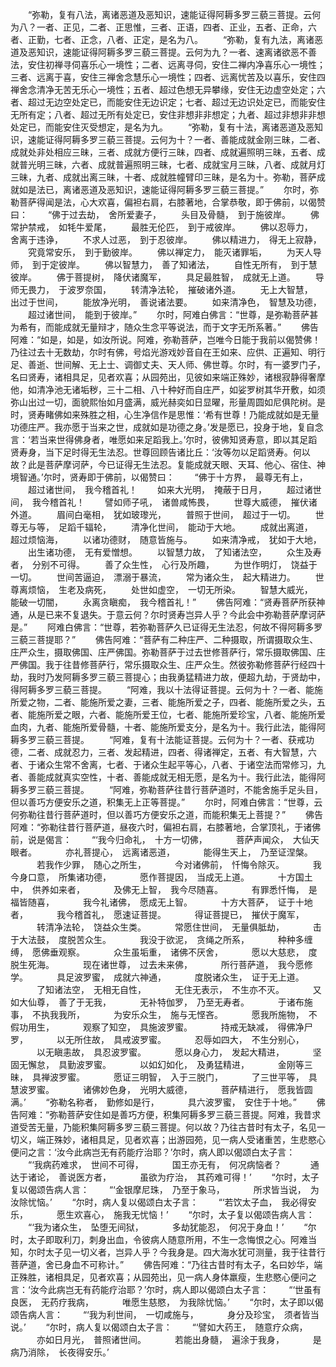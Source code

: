 <!-- { "loadSidebar": true } -->
　　“弥勒，复有八法，离诸恶道及恶知识，速能证得阿耨多罗三藐三菩提。云何为八？一者、正见，二者、正思惟，三者、正语，四者、正业，五者、正命，六者、正勤，七者、正念，八者、正定，是名为八。
　　“弥勒，复有九法，离诸恶道及恶知识，速能证得阿耨多罗三藐三菩提。云何为九？一者、速离诸欲恶不善法，安住初禅寻伺喜乐心一境性；二者、远离寻伺，安住二禅内净喜乐心一境性；三者、远离于喜，安住三禅舍念慧乐心一境性；四者、远离忧苦及以喜乐，安住四禅舍念清净无苦无乐心一境性；五者、超过色想无异攀缘，安住无边虚空处定；六者、超过无边空处定已，而能安住无边识定；七者、超过无边识处定已，而能安住无所有定；八者、超过无所有处定已，安住非想非非想定；九者、超过非想非非想处定已，而能安住灭受想定，是名为九。
　　“弥勒，复有十法，离诸恶道及恶知识，速能证得阿耨多罗三藐三菩提。云何为十？一者、善能成就金刚三昧，二者、成就处非处相应三昧，三者、成就方便行三昧，四者、成就遍照明三昧，五者、成就普光明三昧，六者、成就普遍照明三昧，七者、成就宝月三昧，八者、成就月灯三昧，九者、成就出离三昧，十者、成就胜幢臂印三昧，是名为十。弥勒，菩萨成就如是法已，离诸恶道及恶知识，速能证得阿耨多罗三藐三菩提。”
　　尔时，弥勒菩萨得闻是法，心大欢喜，偏袒右肩，右膝著地，合掌恭敬，即于佛前，以偈赞曰：
　　“佛于过去劫，　舍所爱妻子，
　　头目及骨髓，　到于施彼岸。
　　佛常护禁戒，　如牦牛爱尾，
　　最胜无伦匹，　到于戒彼岸。
　　佛以忍辱力，　舍离于违诤，
　　不求人过恶，　到于忍彼岸。
　　佛以精进力，　得无上寂静，
　　究竟常安乐，　到于勤彼岸。
　　佛以禅定力，　能灭诸罪垢，
　　为天人导师，　到于定彼岸。
　　佛以智慧力，　善了知诸法，
　　自性无所有，　到于慧彼岸。
　　佛于菩提树，　降伏诸魔军，
　　具足最胜智，　成就无上道。
　　导师无畏力，　于波罗奈国，
　　转清净法轮，　摧破诸外道。
　　无上大智慧，　出过于世间，
　　能放净光明，　善说诸法要。
　　如来清净色，　智慧及功德，
　　超过诸世间，　能到于彼岸。”
　　尔时，阿难白佛言：“世尊，是弥勒菩萨甚为希有，而能成就无量辩才，随众生念平等说法，而于文字无所系著。”
　　佛告阿难：“如是，如是，如汝所说。阿难，弥勒菩萨，岂唯今日能于我前以偈赞佛！乃往过去十无数劫，尔时有佛，号焰光游戏妙音自在王如来、应供、正遍知、明行足、善逝、世间解、无上士、调御丈夫、天人师、佛世尊。尔时，有一婆罗门子，名曰贤寿，诸相具足，见者欢喜；从园苑出，见彼如来端正殊妙，诸根寂静得奢摩他，如清净池无诸垢秽，三十二相、八十种好而自庄严，如娑罗树其华开敷，如须弥山出过一切，面貌熙怡如月盛满，威光赫奕如日显曜，形量周圆如尼俱陀树。是时，贤寿睹佛如来殊胜之相，心生净信作是思惟：‘希有世尊！乃能成就如是无量功德庄严。我亦愿于当来之世，成就如是功德之身。’发是愿已，投身于地，复自念言：‘若当来世得佛身者，唯愿如来足蹈我上。’尔时，彼佛知贤寿意，即以其足蹈贤寿身，当下足时得无生法忍。世尊回顾告诸比丘：‘汝等勿以足蹈贤寿。何以故？此是菩萨摩诃萨，今已证得无生法忍。复能成就天眼、天耳、他心、宿住、神境智通。’尔时，贤寿即于佛前，以偈赞曰：
　　“佛于十方界，　最尊无有上，
　　超过诸世间，　我今稽首礼！
　　如来大光明，　掩蔽于日月，
　　超过诸世间，　我今稽首礼！
　　譬如师子吼，　诸兽咸怖畏，
　　世尊大威德，　摧伏诸外道。
　　眉间白毫相，　犹如玻瓈光，
　　普照于世间，　超过于一切。
　　世尊无与等，　足蹈千辐轮，
　　清净化世间，　能动于大地。
　　成就出离道，　超过烦恼海，
　　以诸功德财，　随意皆施与。
　　如来清净戒，　犹如于大地，
　　出生诸功德，　无有爱憎想。
　　以智慧力故，　了知诸法空，
　　众生及寿者，　分别不可得。
　　善了众生性，　心行及所趣，
　　为世作明灯，　饶益于一切。
　　世间苦逼迫，　漂溺于暴流，
　　常为诸众生，　起大精进力。
　　世尊离烦恼，　生老及病死，
　　处世如虚空，　一切无所染。
　　智慧大威光，　能破一切闇，
　　永离贪瞋痴，　我今稽首礼！”
　　佛告阿难：“贤寿菩萨所获神通，从是已来不复退失。于意云何？尔时贤寿岂异人乎？今此会中弥勒菩萨摩诃萨是。”
　　阿难白佛言：“世尊，若弥勒菩萨久已证得无生法忍，何故不得阿耨多罗三藐三菩提耶？”
　　佛告阿难：“菩萨有二种庄严、二种摄取，所谓摄取众生、庄严众生，摄取佛国、庄严佛国。弥勒菩萨于过去世修菩萨行，常乐摄取佛国、庄严佛国。我于往昔修菩萨行，常乐摄取众生、庄严众生。然彼弥勒修菩萨行经四十劫，我时乃发阿耨多罗三藐三菩提心；由我勇猛精进力故，便超九劫，于贤劫中，得阿耨多罗三藐三菩提。
　　“阿难，我以十法得证菩提。云何为十？一者、能施所爱之物，二者、能施所爱之妻，三者、能施所爱之子，四者、能施所爱之头，五者、能施所爱之眼，六者、能施所爱王位，七者、能施所爱珍宝，八者、能施所爱血肉，九者、能施所爱骨髓，十者、能施所爱支分，是名为十。我行此法，能得阿耨多罗三藐三菩提。
　　“阿难，复有十法能证菩提。云何为十？一者、获戒功德，二者、成就忍力，三者、发起精进，四者、得诸禅定，五者、有大智慧，六者、于诸众生常不舍离，七者、于诸众生起平等心，八者、于诸空法而常修习，九者、善能成就真实空性，十者、善能成就无相无愿，是名为十。我行此法，能得阿耨多罗三藐三菩提。
　　“阿难，弥勒菩萨往昔行菩萨道时，不能舍施手足头目，但以善巧方便安乐之道，积集无上正等菩提。”
　　尔时，阿难白佛言：“世尊，云何弥勒往昔行菩萨道时，但以善巧方便安乐之道，而能积集无上菩提？”
　　佛告阿难：“弥勒往昔行菩萨道，昼夜六时，偏袒右肩，右膝著地，合掌顶礼，于诸佛前，说是偈言：
　　“‘我今归命礼，　十方一切佛，
　　　菩萨声闻众，　大仙天眼者。
　　　亦礼菩提心，　远离诸恶道，
　　　能得生天上，　乃至证涅槃。
　　　若我作少罪，　随心之所生，
　　　今对诸佛前，　忏悔令除灭。
　　　我今身口意，　所集诸功德，
　　　愿作菩提因，　当成无上道。
　　　十方国土中，　供养如来者，
　　　及佛无上智，　我今尽随喜。
　　　有罪悉忏悔，　是福皆随喜，
　　　我今礼诸佛，　愿成无上智。
　　　十方大菩萨，　证于十地者，
　　　我今稽首礼，　愿速证菩提。
　　　得证菩提已，　摧伏于魔军，
　　　转清净法轮，　饶益众生类。
　　　常愿住世间，　无量俱胝劫，
　　　击于大法鼓，　度脱苦众生。
　　　我没于欲泥，　贪绳之所系，
　　　种种多缠缚，　愿佛垂观察。
　　　众生虽垢重，　诸佛不厌舍，
　　　愿以大慈悲，　度脱生死海。
　　　现在诸世尊，　过去未来佛，
　　　所行菩萨道，　我今愿修学。
　　　具足波罗蜜，　成就六神通，
　　　度脱诸众生，　证于无上道。
　　　了知诸法空，　无相无自性，
　　　无住无表示，　不生亦不灭。
　　　又如大仙尊，　善了于无我，
　　　无补特伽罗，　乃至无寿者。
　　　于诸布施事，　不执我我所，
　　　为安乐众生，　施与无悭吝。
　　　愿我所施物，　不假功用生，
　　　观察了知空，　具施波罗蜜。
　　　持戒无缺减，　得佛净尸罗，
　　　以无所住故，　具戒波罗蜜。
　　　忍辱如四大，　不生分别心，
　　　以无瞋恚故，　具忍波罗蜜。
　　　愿以身心力，　发起大精进，
　　　坚固无懈怠，　具勤波罗蜜。
　　　以如幻如化，　及勇猛精进，
　　　金刚等三昧，　具禅波罗蜜。
　　　愿证三明智，　入于三脱门，
　　　了三世平等，　具慧波罗蜜。
　　　诸佛妙色身，　光明大威德，
　　　菩萨精进行，　愿我皆圆满。’
　　“弥勒名称者，　勤修如是行，
　　　具六波罗蜜，　安住于十地。”
　　佛告阿难：“弥勒菩萨安住如是善巧方便，积集阿耨多罗三藐三菩提。阿难，我昔求道受苦无量，乃能积集阿耨多罗三藐三菩提。何以故？乃往古昔时有太子，名见一切义，端正殊妙，诸相具足，见者欢喜；出游园苑，见一病人受诸重苦，生悲愍心便问之言：‘汝今此病岂无有药能疗治耶？’尔时，病人即以偈颂白太子言：
　　“‘我病药难求，　世间不可得，
　　　国王亦无有，　何况病恼者？
　　　通达于诸论，　善说医方者，
　　　虽欲为疗治，　其药难可得！’
　　“尔时，太子复以偈颂告病人言：
　　“‘金银摩尼珠，　乃至于象马，
　　　所求皆当说，　为汝除忧恼。’
　　“尔时，病人复以偈颂白太子言：
　　“‘若饮太子血，　我必得安乐，
　　　愿生欢喜心，　施我无忧恼！’
　　“尔时，太子复以偈颂告病人言：
　　“‘我为诸众生，　坠堕无间狱，
　　　多劫犹能忍，　何况于身血！’
　　“尔时，太子即取利刀，刺身出血，令彼病人随意所用，不生一念悔恨之心。阿难当知，尔时太子见一切义者，岂异人乎？今我身是。四大海水犹可测量，我于往昔行菩萨道，舍已身血不可称计。”
　　佛告阿难：“乃往古昔时有太子，名曰妙华，端正殊胜，诸相具足，见者欢喜；从园苑出，见一病人身体羸瘦，生悲愍心便问之言：‘汝今此病岂无有药能疗治耶？’尔时，病人即以偈颂白太子言：
　　“‘世虽有良医，　无药疗我病，
　　　唯愿生慈愍，　为我除忧恼。’
　　“尔时，太子即以偈颂告病人言：
　　“‘我为利世间，　一切咸施与，
　　　身分及珍宝，　须者皆当说。’
　　“尔时，病人复以偈颂白太子言：
　　“‘譬如大药王，　随意疗众病，
　　　亦如日月光，　普照诸世间。
　　　若能出身髓，　遍涂于我身，
　　　是病乃消除，　长夜得安乐。’
